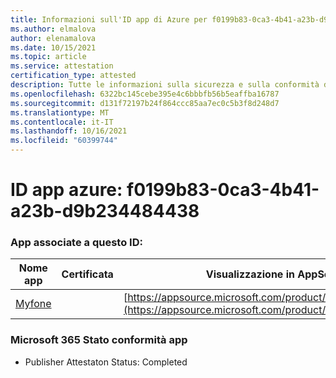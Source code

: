 ```yaml
---
title: Informazioni sull'ID app di Azure per f0199b83-0ca3-4b41-a23b-d9b234484438
ms.author: elmalova
author: elenamalova
ms.date: 10/15/2021
ms.topic: article
ms.service: attestation
certification_type: attested
description: Tutte le informazioni sulla sicurezza e sulla conformità disponibili per f0199b83-0ca3-4b41-a23b-d9b234484438.
ms.openlocfilehash: 6322bc145cebe395e4c6bbbfb56b5eaffba16787
ms.sourcegitcommit: d131f72197b24f864ccc85aa7ec0c5b3f8d248d7
ms.translationtype: MT
ms.contentlocale: it-IT
ms.lasthandoff: 10/16/2021
ms.locfileid: "60399744"
---
```

# <a name="azure-app-id-f0199b83-0ca3-4b41-a23b-d9b234484438"></a>ID app azure: f0199b83-0ca3-4b41-a23b-d9b234484438


### <a name="apps-associated-with-this-id"></a>App associate a questo ID:
| **Nome app** | **Certificata** | **Visualizzazione in AppSource** |
|--------------|---------------|-----------------------|
| [Myfone](https://docs.microsoft.com/microsoft-365-app-certification/forward/WA200000716) |  | [https://appsource.microsoft.com/product/office/WA200000716](https://appsource.microsoft.com/product/office/WA200000716) |

### <a name="microsoft-365-app-compliance-status"></a>Microsoft 365 Stato conformità app
- Publisher Attestaton Status: Completed
